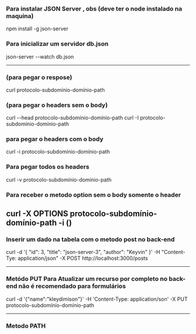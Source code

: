 ### Para instalar JSON Server , obs (deve ter o node instalado na maquina)

npm install -g json-server

### Para inicializar um servidor db.json

json-server --watch db.json

---

### (para pegar o respose)

curl protocolo-subdomínio-domínio-path

### (para pegar o headers sem o body)
curl --head protocolo-subdomínio-domínio-path
curl -I protocolo-subdomínio-domínio-path

### para pegar o headers com o body

curl -i protocolo-subdomínio-domínio-path

### Para pegar todos os headers

curl -v protocolo-subdomínio-domínio-path

### Para receber o metodo option sem o body somente o header

curl -X OPTIONS protocolo-subdomínio-domínio-path -i ()
---
### Inserir um dado na tabela com o metodo post no back-end
curl -d '{ "id": 3, "title": "json-server-3", "author": "Keyvin" }' -H "Content-Tye: application/json" -X POST http://localhost:3000/posts

---

### Metódo PUT Para Atualizar um recurso por completo no back-end não é recomendado para formulários
curl -d '{"name":"kleydimison"}' -H 'Content-Type: application/son' -X PUT protocolo-subdomínio-domínio-path

---

### Metodo PATH 